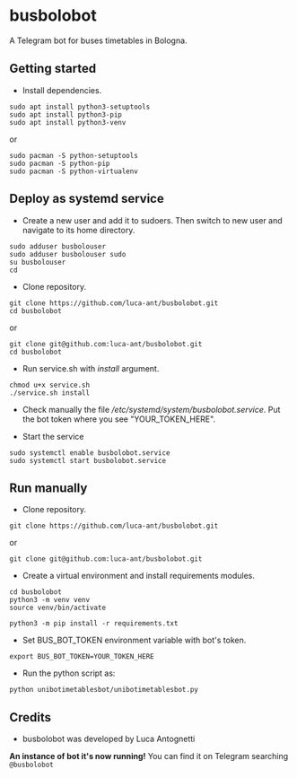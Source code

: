 # busbolobot

A Telegram bot for buses timetables in Bologna.



## Getting started

* Install dependencies.
```
sudo apt install python3-setuptools
sudo apt install python3-pip
sudo apt install python3-venv
```
or
```
sudo pacman -S python-setuptools 
sudo pacman -S python-pip
sudo pacman -S python-virtualenv
```



## Deploy as systemd service


* Create a new user and add it to sudoers. Then switch to new user and navigate to its home directory.

```
sudo adduser busbolouser
sudo adduser busbolouser sudo
su busbolouser
cd
```

* Clone repository.
```
git clone https://github.com/luca-ant/busbolobot.git
cd busbolobot
```
or
```
git clone git@github.com:luca-ant/busbolobot.git
cd busbolobot
```

* Run service.sh with *install* argument.
```
chmod u+x service.sh
./service.sh install
```

* Check manually the file */etc/systemd/system/busbolobot.service*. Put the bot token where you see "YOUR_TOKEN_HERE".

* Start the service
```
sudo systemctl enable busbolobot.service
sudo systemctl start busbolobot.service

```

## Run manually

* Clone repository.
```
git clone https://github.com/luca-ant/busbolobot.git
```
or
```
git clone git@github.com:luca-ant/busbolobot.git
```


* Create a virtual environment and install requirements modules.
```
cd busbolobot
python3 -m venv venv
source venv/bin/activate

python3 -m pip install -r requirements.txt
```

* Set BUS_BOT_TOKEN environment variable with bot's token.

```
export BUS_BOT_TOKEN=YOUR_TOKEN_HERE
```
* Run the python script as:

```
python unibotimetablesbot/unibotimetablesbot.py
```

## Credits
* busbolobot was developed by Luca Antognetti


**An instance of bot it's now running!** You can find it on Telegram searching `@busbolobot`










